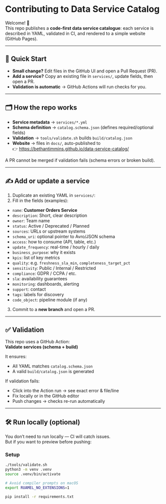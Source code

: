 # Contributing to Data Service Catalog

Welcome! 👋  
This repo publishes a **code-first data service catalogue**: each service is described in YAML, validated in CI, and rendered to a simple website (GitHub Pages).

---

## 🚀 Quick Start

- **Small change?** Edit files in the GitHub UI and open a Pull Request (PR).
- **Add a service?** Copy an existing file in `services/`, update fields, then open a PR.
- **Validation is automatic** → GitHub Actions will run checks for you.

---

## 🗂 How the repo works

- **Service metadata** → `services/*.yml`
- **Schema definition** → `catalog.schema.json` (defines required/optional fields)
- **Validation** → `tools/validate.sh` builds `build/catalog.json`
- **Website** → files in `docs/`, auto-published to  
  👉 <https://bethantimmins.github.io/data-service-catalog/>

A PR cannot be merged if validation fails (schema errors or broken build).

---

## ✍️ Add or update a service

1. Duplicate an existing YAML in `services/`:
2. Fill in the fields (examples):
- `name`: **Customer Orders Service**
- `description`: Short, clear description
- `owner`: Team name
- `status`: Active / Deprecated / Planned
- `sources`: URLs or upstream systems
- `schema_uri`: optional pointer to Avro/JSON schema
- `access`: how to consume (API, table, etc.)
- `update_frequency`: real-time / hourly / daily
- `business_purpose`: why it exists
- `kpis`: list of key metrics
- `quality`: e.g. `freshness_sla_min`, `completeness_target_pct`
- `sensitivity`: Public / Internal / Restricted
- `compliance`: GDPR / CCPA / etc.
- `sla`: availability guarantees
- `monitoring`: dashboards, alerting
- `support`: contact
- `tags`: labels for discovery
- `code_object`: pipeline module (if any)

3. Commit to a **new branch** and open a PR.

---

## ✅ Validation

This repo uses a GitHub Action:  
**Validate services (schema + build)**

It ensures:
- All YAML matches `catalog.schema.json`
- A valid `build/catalog.json` is generated

If validation fails:
- Click into the Action run → see exact error & file/line
- Fix locally or in the GitHub editor
- Push changes → checks re-run automatically

---

## 🛠 Run locally (optional)

You don’t need to run locally — CI will catch issues.  
But if you want to preview before pushing:

### Setup
```bash
./tools/validate.sh
python3 -m venv .venv
source .venv/bin/activate

# Avoid compiler prompts on macOS
export RUAMEL_NO_EXTENSIONS=1

pip install -r requirements.txt
